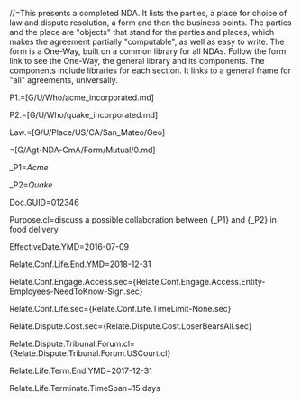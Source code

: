 //=This presents a completed NDA.  It lists the parties, a place for choice of law and dispute resolution, a form and then the business points.  The parties and the place are "objects" that stand for the parties and places, which makes the agreement partially "computable", as well as easy to write.  The form is a One-Way, built on a common library for all NDAs.  Follow the form link to see the One-Way, the general library and its components.  The components include libraries for each section.  It links to a general frame for "all" agreements, universally.

P1.=[G/U/Who/acme_incorporated.md]

P2.=[G/U/Who/quake_incorporated.md]

Law.=[G/U/Place/US/CA/San_Mateo/Geo]

=[G/Agt-NDA-CmA/Form/Mutual/0.md]  

_P1=<i>Acme</i>

_P2=<i>Quake</i>

Doc.GUID=012346

Purpose.cl=discuss a possible collaboration between  {_P1} and {_P2} in food delivery

EffectiveDate.YMD=2016-07-09

Relate.Conf.Life.End.YMD=2018-12-31

Relate.Conf.Engage.Access.sec={Relate.Conf.Engage.Access.Entity-Employees-NeedToKnow-Sign.sec}

Relate.Conf.Life.sec={Relate.Conf.Life.TimeLimit-None.sec}

Relate.Dispute.Cost.sec={Relate.Dispute.Cost.LoserBearsAll.sec}

Relate.Dispute.Tribunal.Forum.cl={Relate.Dispute.Tribunal.Forum.USCourt.cl}

Relate.Life.Term.End.YMD=2017-12-31

Relate.Life.Terminate.TimeSpan=15 days